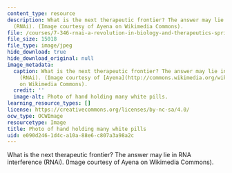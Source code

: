 ```yaml
---
content_type: resource
description: What is the next therapeutic frontier? The answer may lie in RNA interference
  (RNAi). (Image courtesy of Ayena on Wikimedia Commons).
file: /courses/7-346-rnai-a-revolution-in-biology-and-therapeutics-spring-2010/e090d2461d4ca10a88e6c807a3a98a2c_7-346s10.jpg
file_size: 15018
file_type: image/jpeg
hide_download: true
hide_download_original: null
image_metadata:
  caption: What is the next therapeutic frontier? The answer may lie in RNA interference
    (RNAi). (Image courtesy of [Ayena](http://commons.wikimedia.org/wiki/File:Pills.JPG)
    on Wikimedia Commons).
  credit: ''
  image-alt: Photo of hand holding many white pills.
learning_resource_types: []
license: https://creativecommons.org/licenses/by-nc-sa/4.0/
ocw_type: OCWImage
resourcetype: Image
title: Photo of hand holding many white pills
uid: e090d246-1d4c-a10a-88e6-c807a3a98a2c
---
```

What is the next therapeutic frontier? The answer may lie in RNA interference (RNAi). (Image courtesy of Ayena on Wikimedia Commons).
